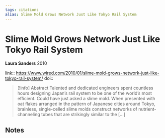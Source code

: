 ```yaml
---
tags: citations
alias: Slime Mold Grows Network Just Like Tokyo Rail System
---
```

# Slime Mold Grows Network Just Like Tokyo Rail System

**Laura Sanders**
2010

link:: https://www.wired.com/2010/01/slime-mold-grows-network-just-like-tokyo-rail-system/
doi:: 

> [!info] Abstract
> Talented and dedicated engineers spent countless hours designing Japan’s rail system to be one of the world’s most efficient. Could have just asked a slime mold. When presented with oat flakes arranged in the pattern of Japanese cities around Tokyo, brainless, single-celled slime molds construct networks of nutrient-channeling tubes that are strikingly similar to the […]



## Notes

